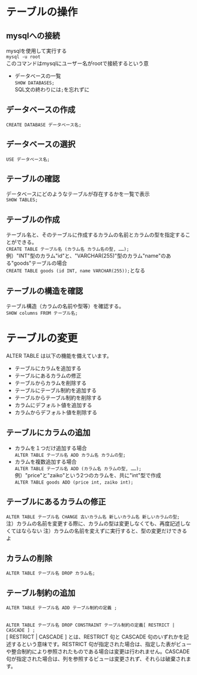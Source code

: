 # テーブルの操作
## mysqlへの接続
  mysqlを使用して実行する  
  `mysql -u root`  
  このコマンドはmysqlにユーザー名がrootで接続するという意  
  * データベースの一覧  
  `SHOW DATABASES;`  
  SQL文の終わりには`;`を忘れずに  


## データベースの作成
  `CREATE DATABASE データベース名;`
## データベースの選択
  `USE データベース名;`
## テーブルの確認
  データベースにどのようなテーブルが存在するかを一覧で表示  
  `SHOW TABLES;`
## テーブルの作成
  テーブル名と、そのテーブルに作成するカラムの名前とカラムの型を指定することができる。  
  `CREATE TABLE テーブル名 (カラム名 カラム名の型, ……);`  
  例）"INT"型のカラム"id"と、"VARCHAR(255)"型のカラム"name"のある"goods"テーブルの場合  
  `CREATE TABLE goods (id INT, name VARCHAR(255));`となる
## テーブルの構造を確認
  テーブル構造（カラムの名前や型等）を確認する。  
  `SHOW columns FROM テーブル名;`


# テーブルの変更
  ALTER TABLE は以下の機能を備えています。
* テーブルにカラムを追加する  
* テーブルにあるカラムの修正  
* テーブルからカラムを削除する  
* テーブルにテーブル制約を追加する  
* テーブルからテーブル制約を削除する  
* カラムにデフォルト値を追加する  
* カラムからデフォルト値を削除する  
## テーブルにカラムの追加
  * カラムを１つだけ追加する場合  
  `ALTER TABLE テーブル名 ADD カラム名 カラムの型;`  
  * カラムを複数追加する場合  
  `ALTER TABLE テーブル名 ADD (カラム名 カラムの型, ……);`  
  例）"price"と"zaiko"という2つのカラムを、共に"int"型で作成  
  `ALTER TABLE goods ADD (price int, zaiko int);`  

## テーブルにあるカラムの修正
  `ALTER TABLE テーブル名 CHANGE 古いカラム名 新しいカラム名 新しいカラムの型;`  
  注）カラムの名前を変更する際に、カラムの型は変更しなくても、再度記述しなくてはならない
  注）カラムの名前を変えずに実行すると、型の変更だけできるよ

## カラムの削除
  `ALTER TABLE テーブル名 DROP カラム名;`  

## テーブル制約の追加
  `ALTER TABLE テーブル名 ADD テーブル制約の定義 ;`
## 
  `ALTER TABLE テーブル名 DROP CONSTRAINT テーブル制約の定義[ RESTRICT | CASCADE ] ;`  
  [ RESTRICT | CASCADE ] とは、RESTRICT 句と CASCADE 句のいずれかを記述するという意味です。RESTRICT 句が指定された場合は、指定した表がビューや整合制約により参照されたものである場合は変更は行われません。CASCADE 句が指定された場合は、列を参照するビューは変更されず、それらは破棄されます。